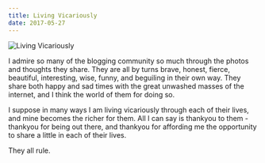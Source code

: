```yaml
---
title: Living Vicariously
date: 2017-05-27
---
```


![Living Vicariously](https://source.unsplash.com/jpkvklXwt98/1600x900)

I admire so many of the blogging community so much through the photos and thoughts they share. They are all by turns brave, honest, fierce, beautiful, interesting, wise, funny, and beguiling in their own way. They share both happy and sad times with the great unwashed masses of the internet, and I think the world of them for doing so.

I suppose in many ways I am living vicariously through each of their lives, and mine becomes the richer for them. All I can say is thankyou to them - thankyou for being out there, and thankyou for affording me the opportunity to share a little in each of their lives.

They all rule.